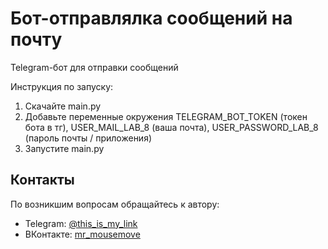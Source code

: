 # Бот-отправлялка сообщений на почту
Telegram-бот для отправки сообщений

Инструкция по запуску:
1. Скачайте main.py
2. Добавьте переменные окружения TELEGRAM_BOT_TOKEN (токен бота в тг), USER_MAIL_LAB_8 (ваша почта), USER_PASSWORD_LAB_8 (пароль почты / приложения)
3. Запустите main.py

## Контакты

По возникшим вопросам обращайтесь к автору:
- Telegram: [@this_is_my_link](https://t.me/this_is_my_link)
- ВКонтакте: [mr_mousemove](https://vk.com/mr_mousemove)
